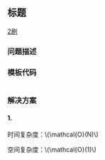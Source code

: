 ## 标题

<script src="https://cdn.bootcss.com/mathjax/2.7.7/MathJax.js?config=TeX-AMS-MML_HTMLorMML"></script>

[2刷](qu/solu/Solution.java)

### 问题描述


### 模板代码

``` java

```

### 解决方案

#### 1.

[](qu/solu1/Solution.java)

时间复杂度：\\(\mathcal{O}(N)\\)

空间复杂度：\\(\mathcal{O}(1)\\)
